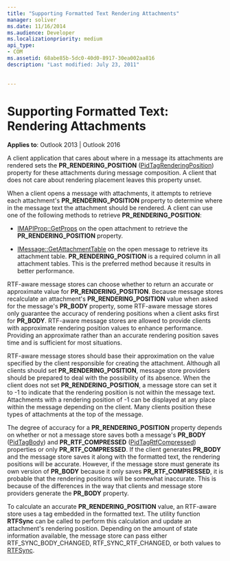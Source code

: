 ```yaml
---
title: "Supporting Formatted Text Rendering Attachments"
manager: soliver
ms.date: 11/16/2014
ms.audience: Developer
ms.localizationpriority: medium
api_type:
- COM
ms.assetid: 68abe85b-5dc0-40d0-8917-30ea002aa816
description: "Last modified: July 23, 2011"
 
 
---
```


# Supporting Formatted Text: Rendering Attachments

  
  
**Applies to**: Outlook 2013 | Outlook 2016 
  
A client application that cares about where in a message its attachments are rendered sets the **PR_RENDERING_POSITION** ([PidTagRenderingPosition](pidtagrenderingposition-canonical-property.md)) property for these attachments during message composition. A client that does not care about rendering placement leaves this property unset.
  
When a client opens a message with attachments, it attempts to retrieve each attachment's **PR_RENDERING_POSITION** property to determine where in the message text the attachment should be rendered. A client can use one of the following methods to retrieve **PR_RENDERING_POSITION**:
  
- [IMAPIProp::GetProps](imapiprop-getprops.md) on the open attachment to retrieve the **PR_RENDERING_POSITION** property. 
    
- [IMessage::GetAttachmentTable](imessage-getattachmenttable.md) on the open message to retrieve its attachment table. **PR_RENDERING_POSITION** is a required column in all attachment tables. This is the preferred method because it results in better performance. 
    
RTF-aware message stores can choose whether to return an accurate or approximate value for **PR_RENDERING_POSITION**. Because message stores recalculate an attachment's **PR_RENDERING_POSITION** value when asked for the message's **PR_BODY** property, some RTF-aware message stores only guarantee the accuracy of rendering positions when a client asks first for **PR_BODY**. RTF-aware message stores are allowed to provide clients with approximate rendering position values to enhance performance. Providing an approximate rather than an accurate rendering position saves time and is sufficient for most situations. 
  
RTF-aware message stores should base their approximation on the value specified by the client responsible for creating the attachment. Although all clients should set **PR_RENDERING_POSITION**, message store providers should be prepared to deal with the possibility of its absence. When the client does not set **PR_RENDERING_POSITION**, a message store can set it to -1 to indicate that the rendering position is not within the message text. Attachments with a rendering position of -1 can be displayed at any place within the message depending on the client. Many clients position these types of attachments at the top of the message.
  
The degree of accuracy for a **PR_RENDERING_POSITION** property depends on whether or not a message store saves both a message's **PR_BODY** ([PidTagBody](pidtagbody-canonical-property.md)) and **PR_RTF_COMPRESSED** ([PidTagRtfCompressed](pidtagrtfcompressed-canonical-property.md)) properties or only **PR_RTF_COMPRESSED**. If the client generates **PR_BODY** and the message store saves it along with the formatted text, the rendering positions will be accurate. However, if the message store must generate its own version of **PR_BODY** because it only saves **PR_RTF_COMPRESSED**, it is probable that the rendering positions will be somewhat inaccurate. This is because of the differences in the way that clients and message store providers generate the **PR_BODY** property. 
  
To calculate an accurate **PR_RENDERING_POSITION** value, an RTF-aware store uses a tag embedded in the formatted text. The utility function **RTFSync** can be called to perform this calculation and update an attachment's rendering position. Depending on the amount of state information available, the message store can pass either RTF_SYNC_BODY_CHANGED, RTF_SYNC_RTF_CHANGED, or both values to [RTFSync](rtfsync.md).
  

